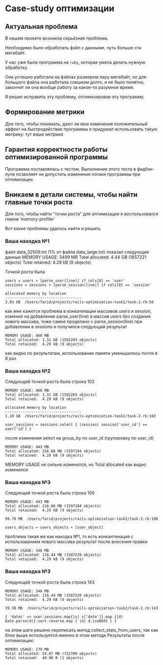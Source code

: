 # Case-study оптимизации

## Актуальная проблема
В нашем проекте возникла серьёзная проблема.

Необходимо было обработать файл с данными, чуть больше ста мегабайт.

У нас уже была программа на `ruby`, которая умела делать нужную обработку.

Она успешно работала на файлах размером пару мегабайт, но для большого файла она работала слишком долго, и не было понятно, закончит ли она вообще работу за какое-то разумное время.

Я решил исправить эту проблему, оптимизировав эту программу.

## Формирование метрики
Для того, чтобы понимать, дают ли мои изменения положительный эффект на быстродействие программы я придумал использовать такую метрику: *тут ваша метрика*

## Гарантия корректности работы оптимизированной программы
Программа поставлялась с тестом. Выполнение этого теста в фидбек-лупе позволяет не допустить изменения логики программы при оптимизации.

## Вникаем в детали системы, чтобы найти главные точки роста
Для того, чтобы найти "точки роста" для оптимизации я воспользовался гемом 'memory-profiler'

Вот какие проблемы удалось найти и решить

### Ваша находка №1
файл data_32509.txt (1% от файла data_large.txt) показал следующие данные
MEMORY USAGE: 3499 MB
Total allocated: 4.44 GB (1657221 objects)
Total retained:  4.29 kB (9 objects)

Точкой роста была 

    users = users + [parse_user(line)] if cols[0] == 'user'
    sessions = sessions + [parse_session(line)] if cols[0] == 'session'

    allocated memory by location
    -----------------------------------
    3.03 GB  /Users/farid/projects/rails-optimization-task2/task-2.rb:56

как мне кажется проблема в конкатенации массивов users и session, изменил на добавление parse_user(line)
в массив users без создания нового массива, тоже самое проделано с parse_session(line) при добавлении в sessions и
получился следующий результат

    MEMORY USAGE: 460 MB
    Total allocated: 1.31 GB (1592203 objects)
    Total retained:  4.29 kB (9 objects)

как видно по результатам, использование памяти уменьшилось почти в 8 раз

### Ваша находка №2

Следующей точкой роста была строка 102

    MEMORY USAGE: 460 MB
    Total allocated: 1.31 GB (1592203 objects)
    Total retained:  4.29 kB (9 objects)

    allocated memory by location
    -----------------------------------
    1.10 GB  /Users/farid/projects/rails-optimization-task2/task-2.rb:102
    
    user_sessions = sessions.select { |session| session['user_id'] == user['id'] }

после изменения select на group_by по user_id (групировку по user_id)

    MEMORY USAGE: 443 MB
    Total allocated: 216.08 MB (1597184 objects)
    Total retained:  4.29 kB (9 objects)

MEMORY USAGE не сильно изменился, но Total allocated как видно изменился

### Ваша находка №3

Следующей точкой роста была строка 106

    MEMORY USAGE: 443 MB
    Total allocated: 216.08 MB (1597184 objects)
    Total retained:  4.29 kB (9 objects)
    
    99.70 MB  /Users/farid/projects/rails-optimization-task2/task-2.rb:106

    users_objects = users_objects + [user_object]

проблема такая же как находка №1, то есть конкантенация с использованием нового массива
результат после внесения правки

    MEMORY USAGE: 348 MB
    Total allocated: 116.44 MB (1587220 objects)
    Total retained:  4.29 kB (9 objects)


### Ваша находка №3

Следующей точкой роста была строка 143

    MEMORY USAGE: 348 MB
    Total allocated: 116.44 MB (1587220 objects)
    Total retained:  4.29 kB (9 objects)

    39.38 MB  /Users/farid/projects/rails-optimization-task2/task-2.rb:143

    { 'dates' => user.sessions.map{|s| s['date']}.map {|d| Date.parse(d)}.sort.reverse.map { |d| d.iso8601 } }

на этом шаге решено переписать метод collect_stats_from_users, так как блок выше используется именно в этом методе
Результаты после оптимизации:

    MEMORY USAGE: 179 MB
    Total allocated: 54.87 MB (722709 objects)
    Total retained:  40.00 B (1 objects)
